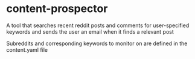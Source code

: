 # content-prospector
A tool that searches recent reddit posts and comments for user-specified keywords and sends the user an email when it finds a relevant post

Subreddits and corresponding keywords to monitor on are defined in the content.yaml file
